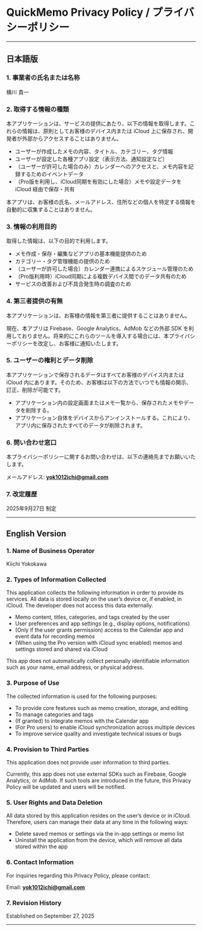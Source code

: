 # QuickMemo Privacy Policy / プライバシーポリシー

---

## 日本語版

### 1. 事業者の氏名または名称
横川 貴一  

### 2. 取得する情報の種類
本アプリケーションは、サービスの提供にあたり、以下の情報を取得します。これらの情報は、原則としてお客様のデバイス内または iCloud 上に保存され、開発者が外部からアクセスすることはありません。  

- ユーザーが作成したメモの内容、タイトル、カテゴリー、タグ情報  
- ユーザーが設定した各種アプリ設定（表示方法、通知設定など）  
- （ユーザーが許可した場合のみ）カレンダーへのアクセスと、メモ内容を記録するためのイベントデータ  
- （Pro版を利用し、iCloud同期を有効にした場合）メモや設定データを iCloud 経由で保存・共有  

本アプリは、お客様の氏名、メールアドレス、住所などの個人を特定する情報を自動的に収集することはありません。  

### 3. 情報の利用目的
取得した情報は、以下の目的で利用します。  

- メモ作成・保存・編集などアプリの基本機能提供のため  
- カテゴリー・タグ管理機能の提供のため  
- （ユーザーが許可した場合）カレンダー連携によるスケジュール管理のため  
- （Pro版利用時）iCloud同期による複数デバイス間でのデータ共有のため  
- サービスの改善および不具合発生時の調査のため  

### 4. 第三者提供の有無
本アプリケーションは、お客様の情報を第三者に提供することはありません。  

現在、本アプリは Firebase、Google Analytics、AdMob などの外部 SDK を利用しておりません。将来的にこれらのツールを導入する場合には、本プライバシーポリシーを改定し、お客様に通知いたします。  

### 5. ユーザーの権利とデータ削除
本アプリケーションで保存されるデータはすべてお客様のデバイス内または iCloud 内にあります。そのため、お客様は以下の方法でいつでも情報の開示、訂正、削除が可能です。  

- アプリケーション内の設定画面またはメモ一覧から、保存されたメモやデータを削除する。  
- アプリケーション自体をデバイスからアンインストールする。これにより、アプリ内に保存されたすべてのデータが削除されます。  

### 6. 問い合わせ窓口
本プライバシーポリシーに関するお問い合わせは、以下の連絡先までお願いいたします。  

メールアドレス: **yok1012ichi@gmail.com**  

### 7. 改定履歴
2025年9月27日 制定  

---

## English Version

### 1. Name of Business Operator
Kiichi Yokokawa  

### 2. Types of Information Collected
This application collects the following information in order to provide its services. All data is stored locally on the user’s device or, if enabled, in iCloud. The developer does not access this data externally.  

- Memo content, titles, categories, and tags created by the user  
- User preferences and app settings (e.g., display options, notifications)  
- (Only if the user grants permission) access to the Calendar app and event data for recording memos  
- (When using the Pro version with iCloud sync enabled) memos and settings stored and shared via iCloud  

This app does not automatically collect personally identifiable information such as your name, email address, or physical address.  

### 3. Purpose of Use
The collected information is used for the following purposes:  

- To provide core features such as memo creation, storage, and editing  
- To manage categories and tags  
- (If granted) to integrate memos with the Calendar app  
- (For Pro users) to enable iCloud synchronization across multiple devices  
- To improve service quality and investigate technical issues or bugs  

### 4. Provision to Third Parties
This application does not provide user information to third parties.  

Currently, this app does not use external SDKs such as Firebase, Google Analytics, or AdMob. If such tools are introduced in the future, this Privacy Policy will be updated and users will be notified.  

### 5. User Rights and Data Deletion
All data stored by this application resides on the user’s device or in iCloud. Therefore, users can manage their data at any time in the following ways:  

- Delete saved memos or settings via the in-app settings or memo list  
- Uninstall the application from the device, which will remove all data stored within the app  

### 6. Contact Information
For inquiries regarding this Privacy Policy, please contact:  

Email: **yok1012ichi@gmail.com**  

### 7. Revision History
Established on September 27, 2025  

---

